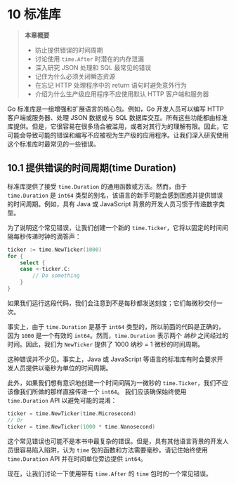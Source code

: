 # 10 标准库

> **本章概要**
> * 防止提供错误的时间周期
> * 讨论使用 `time.After` 时潜在的内存泄漏
> * 深入研究 JSON 处理和 SQL 最常见的错误
> * 记住为什么必须关闭瞬态资源 
> * 在忘记 HTTP 处理程序中的 return 语句时避免意外行为
> * 介绍为什么生产级应用程序不应使用默认 HTTP 
客户端和服务器

Go 标准库是一组增强和扩展语言的核心包。例如，Go 开发人员可以编写 HTTP 客户端或服务器、处理 JSON 数据或与 SQL 数据库交互。所有这些功能都由标准库提供。但是，它很容易在很多场合被滥用，或者对其行为的理解有限。因此，它可能会导致可能的错误和编写不应被视为生产级的应用程序。让我们深入研究使用这个标准库时最常见的一些错误。

## 10.1 提供错误的时间周期(time Duration)

标准库提供了接受 `time.Duration` 的通用函数或方法。然而，由于 `time.Duration` 是 `int64` 类型的别名，该语言的新手可能会感到困惑并提供错误的时间周期。例如，具有 Java 或 JavaScript 背景的开发人员习惯于传递数字类型。

为了说明这个常见错误，让我们创建一个新的 `time.Ticker`，它将以固定的时间间隔每秒传递时钟的滴答声：

```go
ticker := time.NewTicker(1000)
for {
    select {
    case <-ticker.C:
        // Do something
    }
}
```

如果我们运行这段代码，我们会注意到不是每秒都发送刻度；它们每微秒交付一次。

事实上，由于 `time.Duration` 是基于 `int64` 类型的，所以前面的代码是正确的，因为 `1000` 是一个有效的 `int64`。然而，`time.Duration` 表示两个 *纳秒* 之间经过的时间。因此，我们为 `NewTicker` 提供了 1000 纳秒 = 1 微秒的时间周期。

这种错误并不少见。事实上，Java 或 JavaScript 等语言的标准库有时会要求开发人员提供以毫秒为单位的时间周期。

此外，如果我们想有意识地创建一个时间间隔为一微秒的 `time.Ticker`，我们不应该像我们所做的那样直接传递一个 `int64`。 我们应该确保始终使用 `time.Duration` API 以避免可能的混淆：

```go
ticker = time.NewTicker(time.Microsecond)
// Or
ticker = time.NewTicker(1000 * time.Nanosecond)
```

这个常见错误也可能不是本书中最复杂的错误。但是，具有其他语言背景的开发人员很容易陷入陷阱，认为 `time` 包的函数和方法需要毫秒。请记住始终使用 `time.Duration` API 并在时间单位旁边提供 `int64`。

现在，让我们讨论一下使用带有 `time.After` 的 `time` 包时的一个常见错误。